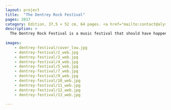 ```yaml
---
layout: project
title:  "The Dentrey Rock Festival"
pages: 2017
category: Edition, 37,5 × 52 cm, 64 pages. <a href="mailto:contact@alyssialou.com">Order <em>Dentrey Rock Festival?</em>?</a>
description: >
  The Dentrey Rock Festival is a music festival that should have happened in the year of 1975, but unfortunately had to be cancelled due to the rise of the Khmers Rouges. Phnom Penh would have welcomed this massive event in its magnificient Olympic Stadium. The festival was officially cancelled when Pol Pot and the Khmers rouges captured the city, on the April 17th, 1975.
  
images:
    - dentrey-festival/cover_low.jpg
    - dentrey-festival/2_web.jpg
    - dentrey-festival/3_web.jpg
    - dentrey-festival/4_web.jpg
    - dentrey-festival/5_web.jpg
    - dentrey-festival/7_web.jpg
    - dentrey-festival/9_web.jpg
    - dentrey-festival/10_web.jpg
    - dentrey-festival/11_web.jpg
    - dentrey-festival/12_web.jpg
    - dentrey-festival/13_web.jpg
    
---
```

